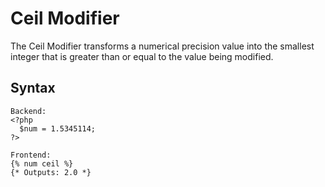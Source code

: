 Ceil Modifier
==================
The Ceil Modifier transforms a numerical precision value into the smallest integer that is greater than or
equal to the value being modified.

Syntax
--------------
```
Backend:
<?php
  $num = 1.5345114;
?>

Frontend:
{% num ceil %}
{* Outputs: 2.0 *}
```